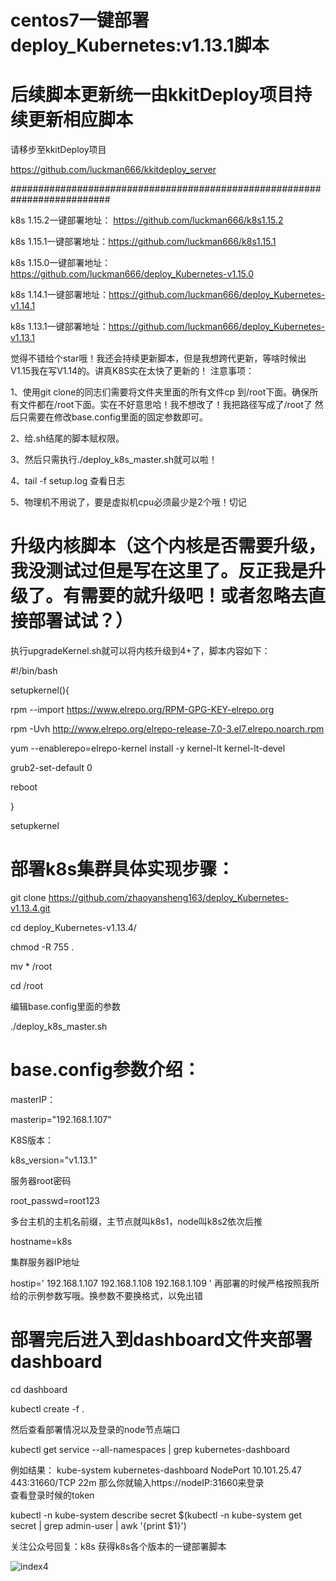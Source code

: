 # centos7一键部署deploy_Kubernetes:v1.13.1脚本

# 后续脚本更新统一由kkitDeploy项目持续更新相应脚本

请移步至kkitDeploy项目

https://github.com/luckman666/kkitdeploy_server

##########################################################################

k8s 1.15.2一键部署地址： https://github.com/luckman666/k8s1.15.2

k8s 1.15.1一键部署地址：https://github.com/luckman666/k8s1.15.1

k8s 1.15.0一键部署地址：https://github.com/luckman666/deploy_Kubernetes-v1.15.0

k8s 1.14.1一键部署地址：https://github.com/luckman666/deploy_Kubernetes-v1.14.1

k8s 1.13.1一键部署地址：https://github.com/luckman666/deploy_Kubernetes-v1.13.1

觉得不错给个star哦！我还会持续更新脚本，但是我想跨代更新，等啥时候出V1.15我在写V1.14的。讲真K8S实在太快了更新的！
注意事项：

1、使用git clone的同志们需要将文件夹里面的所有文件cp 到/root下面。确保所有文件都在/root下面。实在不好意思哈！我不想改了！我把路径写成了/root了
然后只需要在修改base.config里面的固定参数即可。

2、给.sh结尾的脚本赋权限。

3、然后只需执行./deploy_k8s_master.sh就可以啦！

4、tail -f setup.log 查看日志

5、物理机不用说了，要是虚拟机cpu必须最少是2个哦！切记


# 升级内核脚本（这个内核是否需要升级，我没测试过但是写在这里了。反正我是升级了。有需要的就升级吧！或者忽略去直接部署试试？）

执行upgradeKernel.sh就可以将内核升级到4+了，脚本内容如下：

#!/bin/bash

setupkernel(){

 rpm --import https://www.elrepo.org/RPM-GPG-KEY-elrepo.org

 rpm -Uvh http://www.elrepo.org/elrepo-release-7.0-3.el7.elrepo.noarch.rpm

 yum --enablerepo=elrepo-kernel install -y kernel-lt kernel-lt-devel

 grub2-set-default 0

 reboot

}

setupkernel

# 部署k8s集群具体实现步骤：

git clone https://github.com/zhaoyansheng163/deploy_Kubernetes-v1.13.4.git

cd deploy_Kubernetes-v1.13.4/

chmod -R 755 .

mv * /root

cd /root

编辑base.config里面的参数

./deploy_k8s_master.sh


# base.config参数介绍：

masterIP：

masterip="192.168.1.107"

K8S版本：

k8s_version="v1.13.1"

服务器root密码

root_passwd=root123

多台主机的主机名前缀，主节点就叫k8s1，node叫k8s2依次后推

hostname=k8s

集群服务器IP地址

hostip='
192.168.1.107
192.168.1.108
192.168.1.109
'
再部署的时候严格按照我所给的示例参数写哦。换参数不要换格式，以免出错

# 部署完后进入到dashboard文件夹部署dashboard

cd dashboard

kubectl create -f .

然后查看部署情况以及登录的node节点端口

kubectl get service --all-namespaces | grep kubernetes-dashboard

例如结果：
kube-system   kubernetes-dashboard   NodePort    10.101.25.47   <none>        443:31660/TCP   22m
那么你就输入https://nodeIP:31660来登录
​	
查看登录时候的token

kubectl -n kube-system describe secret $(kubectl -n kube-system get secret | grep admin-user | awk '{print $1}')

关注公众号回复：k8s   获得k8s各个版本的一键部署脚本

![index4](https://github.com/luckman666/devops_kkit/blob/master/gzh.jpg)


